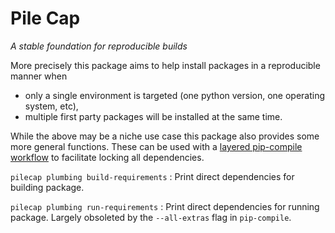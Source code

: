 # Pile Cap

_A stable foundation for reproducible builds_

More precisely this package aims to help install packages in a reproducible manner when
* only a single environment is targeted (one python version, one operating system, etc),
* multiple first party packages will be installed at the same time.

While the above may be a niche use case this package also provides some more general functions.
These can be used with a [layered pip-compile workflow](https://github.com/jazzband/pip-tools#workflow-for-layered-requirements) to facilitate locking all dependencies.

`pilecap plumbing build-requirements`
: Print direct dependencies for building package.

`pilecap plumbing run-requirements`
: Print direct dependencies for running package.
  Largely obsoleted by the `--all-extras` flag in `pip-compile`.